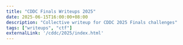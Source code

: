 ```yaml
---
title: "CDDC Finals Writeups 2025"
date: 2025-06-15T16:00:00+08:00
description: "Collective writeup for CDDC 2025 Finals challenges"
tags: ["writeups", "ctf"]
externalLink: '/cddc/2025/index.html'
---
```

